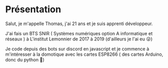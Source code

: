 # Présentation

Salut, je m'appelle Thomas, j'ai 21 ans et je suis apprenti développeur.

J'ai fais un BTS SNIR ( Systèmes numériques option A informatique et réseaux ) à L'institut Lemonnier de 2017 à 2019 (d'ailleurs je l'ai eu 😜)

Je code depuis des bots sur discord en javascript et je commence à m'intéresser à la domotique avec les cartes ESP8266 ( des cartes Arduino, donc du python 🐍)
